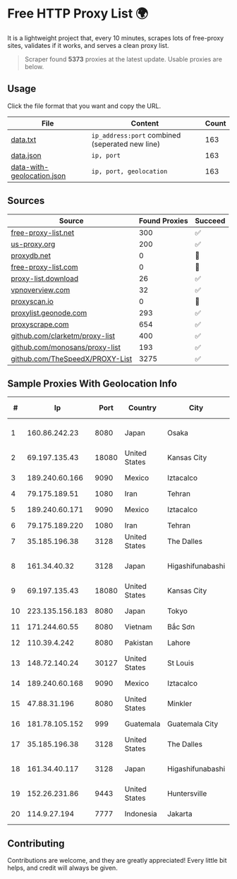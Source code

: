 
# Free HTTP Proxy List 🌍

It is a lightweight project that, every 10 minutes, scrapes lots of free-proxy sites, validates if it works, and serves a clean proxy list.


> Scraper found **5373** proxies at the latest update. Usable proxies are below.

## Usage

Click the file format that you want and copy the URL.


|File|Content|Count|
|----|-------|-----|
|[data.txt](https://raw.githubusercontent.com/themiralay/Proxy-List-World/master/data.txt)|`ip_address:port` combined (seperated new line)|163|
|[data.json](https://raw.githubusercontent.com/themiralay/Proxy-List-World/master/data.json)|`ip, port`|163|
|[data-with-geolocation.json](https://raw.githubusercontent.com/themiralay/Proxy-List-World/master/data-with-geolocation.json)|`ip, port, geolocation`|163|

## Sources

|Source|Found Proxies|Succeed|
|------|-------------|-------|
|[free-proxy-list.net](https://free-proxy-list.net)|300|✅|
|[us-proxy.org](https://www.us-proxy.org)|200|✅|
|[proxydb.net](http://proxydb.net)|0|🚫|
|[free-proxy-list.com](https://free-proxy-list.com/?page=&port=&type%5B%5D=http&type%5B%5D=https&up_time=0&search=Search)|0|🚫|
|[proxy-list.download](https://www.proxy-list.download/HTTP)|26|✅|
|[vpnoverview.com](https://vpnoverview.com/privacy/anonymous-browsing/free-proxy-servers)|32|✅|
|[proxyscan.io](https://www.proxyscan.io)|0|🚫|
|[proxylist.geonode.com](https://proxylist.geonode.com/api/proxy-list?limit=300&page=1&sort_by=lastChecked&sort_type=desc&protocols=http,https)|293|✅|
|[proxyscrape.com](https://api.proxyscrape.com/v2/?request=displayproxies&protocol=http&timeout=10000&country=all&ssl=all&anonymity=all)|654|✅|
|[github.com/clarketm/proxy-list](https://raw.githubusercontent.com/clarketm/proxy-list/master/proxy-list-raw.txt)|400|✅|
|[github.com/monosans/proxy-list](https://raw.githubusercontent.com/monosans/proxy-list/main/proxies/http.txt)|193|✅|
|[github.com/TheSpeedX/PROXY-List](https://raw.githubusercontent.com/TheSpeedX/PROXY-List/master/http.txt)|3275|✅|


## Sample Proxies With Geolocation Info

|#|Ip|Port|Country|City|Internet Service Provider|
|-|--|----|-------|----|-------------------------|
|1|160.86.242.23|8080|Japan|Osaka|Sony Network Communications Inc|
|2|69.197.135.43|18080|United States|Kansas City|WholeSale Internet|
|3|189.240.60.166|9090|Mexico|Iztacalco|Uninet S.A. de C.V.|
|4|79.175.189.51|1080|Iran|Tehran|Afranet|
|5|189.240.60.171|9090|Mexico|Iztacalco|Uninet S.A. de C.V.|
|6|79.175.189.220|1080|Iran|Tehran|Afranet|
|7|35.185.196.38|3128|United States|The Dalles|Google LLC|
|8|161.34.40.32|3128|Japan|Higashifunabashi|NTT PC Communications, Inc.|
|9|69.197.135.43|18080|United States|Kansas City|WholeSale Internet|
|10|223.135.156.183|8080|Japan|Tokyo|So-net Corporation|
|11|171.244.60.55|8080|Vietnam|Bắc Sơn|VIETEL|
|12|110.39.4.242|8080|Pakistan|Lahore|Wateen Telecom Limited|
|13|148.72.140.24|30127|United States|St Louis|GoDaddy.com|
|14|189.240.60.168|9090|Mexico|Iztacalco|Uninet S.A. de C.V.|
|15|47.88.31.196|8080|United States|Minkler|Alibaba.com LLC|
|16|181.78.105.152|999|Guatemala|Guatemala City|Ufinet Panama S.A.|
|17|35.185.196.38|3128|United States|The Dalles|Google LLC|
|18|161.34.40.117|3128|Japan|Higashifunabashi|NTT PC Communications, Inc.|
|19|152.26.231.86|9443|United States|Huntersville|MCNC|
|20|114.9.27.194|7777|Indonesia|Jakarta|PT. INDOSAT Tbk|



## Contributing

Contributions are welcome, and they are greatly appreciated! Every
little bit helps, and credit will always be given.


